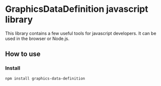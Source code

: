 # GraphicsDataDefinition javascript library

This library contains a few useful tools for javascript developers.
It can be used in the browser or Node.js.

## How to use

### Install

```bash
npm install graphics-data-definition
```



